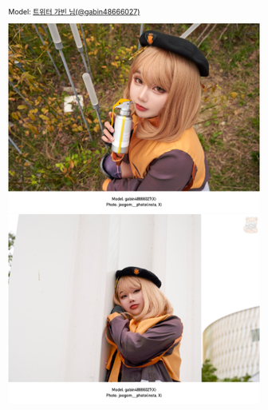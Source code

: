 ﻿---
dddd: 2023.10.08 서코
nickname: 가빈
sns_type: x
sns_id: gabin48666027
---

<a name="gabin48666027"></a>
Model: <a href="https://x.com/gabin48666027" target="_blank">트위터 가빈 님(@gabin48666027)</a>

![ubing00273DSC04224.jpg](/assets/img/2023/10-08/ubing00273DSC04224.jpg)
![ubing0076DSC04027.jpg](/assets/img/2023/10-08/ubing0076DSC04027.jpg)